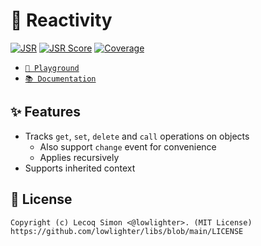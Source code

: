 # 🎯 Reactivity

[![JSR](https://jsr.io/badges/@libs/reactive)](https://jsr.io/@libs/reactive) [![JSR Score](https://jsr.io/badges/@libs/reactive/score)](https://jsr.io/@libs/reactive) [![Coverage](https://libs-coverage.lecoq.io/reactive/badge.svg)](https://libs-coverage.lecoq.io/reactive)

- [`🦕 Playground`](https://dash.deno.com/playground/libs-reactive)
- [`📚 Documentation`](https://jsr.io/@libs/reactive/doc)

## ✨ Features

- Tracks `get`, `set`, `delete` and `call` operations on objects
  - Also support `change` event for convenience
  - Applies recursively
- Supports inherited context

## 📜 License

```
Copyright (c) Lecoq Simon <@lowlighter>. (MIT License)
https://github.com/lowlighter/libs/blob/main/LICENSE
```
